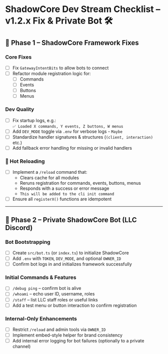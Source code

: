 # ShadowCore Dev Stream Checklist – v1.2.x Fix & Private Bot 🛠️

## 🔧 Phase 1 – ShadowCore Framework Fixes

### Core Fixes
- [ ] Fix `GatewayIntentBits` to allow bots to connect
- [ ] Refactor module registration logic for:
    - [ ] Commands
    - [ ] Events
    - [ ] Buttons
    - [ ] Menus

### Dev Quality
- [ ] Fix startup logs, e.g.:  
  `✅ Loaded X commands, Y events, Z buttons, W menus`
- [ ] Add `DEV_MODE` toggle via `.env` for verbose logs - `Maybe`
- [ ] Standardize handler signatures & structures (`(client, interaction)` etc.)
- [ ] Add fallback error handling for missing or invalid handlers

### 🔁 Hot Reloading
- [ ] Implement a `/reload` command that:
    - Clears cache for all modules
    - Reruns registration for commands, events, buttons, menus
    - Responds with a success or error message
    - `This will be added to the cli init command`
- [ ] Ensure all `registerX()` functions are idempotent

---

## 🤖 Phase 2 – Private ShadowCore Bot (LLC Discord)

### Bot Bootstrapping
- [ ] Create `src/bot.ts` (or `index.ts`) to initialize ShadowCore
- [ ] Add `.env` with `TOKEN`, `DEV_MODE`, and optional `OWNER_ID`
- [ ] Confirm bot logs in and initializes framework successfully

### Initial Commands & Features
- [ ] `/debug ping` – confirm bot is alive
- [ ] `/whoami` – echo user ID, username, roles
- [ ] `/staff` – list LLC staff roles or useful links
- [ ] Add a test menu or button interaction to confirm registration

### Internal-Only Enhancements
- [ ] Restrict `/reload` and admin tools via `OWNER_ID`
- [ ] Implement embed-style helper for brand consistency
- [ ] Add internal error logging for bot failures (optionally to a private channel)
